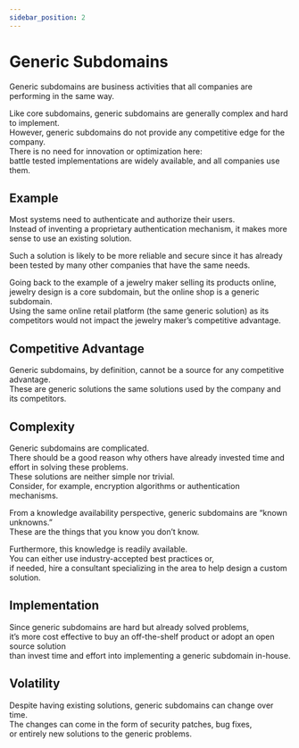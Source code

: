 ```yaml
---
sidebar_position: 2
---
```


# Generic Subdomains

Generic subdomains are business activities that all companies are performing in the same way.

Like core subdomains, generic subdomains are generally complex and hard to implement.  
However, generic subdomains do not provide any competitive edge for the company.  
There is no need for innovation or optimization here:  
battle tested implementations are widely available, and all companies use them.

## Example

Most systems need to authenticate and authorize their users.  
Instead of inventing a proprietary authentication mechanism, it makes more sense to use an existing solution.

Such a solution is likely to be more reliable and secure since it has already been tested by many other companies that have the same needs.

Going back to the example of a jewelry maker selling its products online,  
jewelry design is a core subdomain, but the online shop is a generic subdomain.  
Using the same online retail platform (the same generic solution) as its competitors would not impact the jewelry maker’s competitive advantage.

## Competitive Advantage

Generic subdomains, by definition, cannot be a source for any competitive advantage.  
These are generic solutions the same solutions used by the company and its competitors.

## Complexity

Generic subdomains are complicated.  
There should be a good reason why others have already invested time and effort in solving these problems.  
These solutions are neither simple nor trivial.  
Consider, for example, encryption algorithms or authentication mechanisms.

From a knowledge availability perspective, generic subdomains are “known unknowns.”  
These are the things that you know you don’t know.

Furthermore, this knowledge is readily available.  
You can either use industry-accepted best practices or,  
if needed, hire a consultant specializing in the area to help design a custom solution.

## Implementation

Since generic subdomains are hard but already solved problems,  
it’s more cost effective to buy an off-the-shelf product or adopt an open source solution  
than invest time and effort into implementing a generic subdomain in-house.

## Volatility

Despite having existing solutions, generic subdomains can change over time.  
The changes can come in the form of security patches, bug fixes,  
or entirely new solutions to the generic problems.
